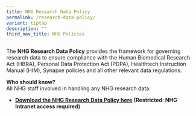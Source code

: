 ```yaml
---
title: NHG Research Data Policy
permalink: /research-data-policy/
variant: tiptap
description: ""
third_nav_title: NHG Policies
---
```

<p>The <strong>NHG Research Data Policy</strong> provides the framework for
governing research data to ensure compliance with the Human Biomedical
Research Act (HBRA), Personal Data Protection Act (PDPA), Healthtech Instruction
Manual (HIM), Synapxe policies and all other relevant data regulations.</p>
<p><strong>Who should know?</strong>
<br>All NHG staff involved in handling any NHG research data.</p>
<ul data-tight="true" class="tight">
<li>
<p><strong><a href="https://mynhg.nhg.com.sg/dept/rcu/Shared%20Library/Research%20Data/NHG%20Research%20Data%20Policy.pdf" rel="noopener noreferrer nofollow" target="_blank">Download the NHG Research Data Policy here</a></strong>  <strong>(Restricted: NHG Intranet access required)</strong>
</p>
</li>
</ul>
<p></p>